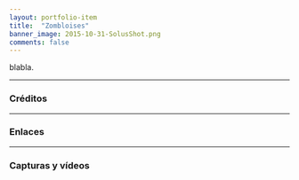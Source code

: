 ```yaml
---
layout: portfolio-item
title:  "Zombloises"
banner_image: 2015-10-31-SolusShot.png
comments: false
---
```


blabla.

---

### Créditos

---

### Enlaces

---

### Capturas y vídeos